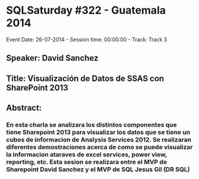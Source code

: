 # SQLSaturday #322 - Guatemala 2014
Event Date: 26-07-2014 - Session time: 00:00:00 - Track: Track 3
## Speaker: David  Sanchez
## Title: Visualización de Datos de SSAS con SharePoint 2013
## Abstract:
### En esta charla se analizara los distintos componentes que tiene Sharepoint 2013 para visualizar los datos que se tiene un cubos de informacion de Analysis Services 2012.  Se realizaran diferentes demostraciones acerca de como se puede visualizar la informacion ataraves de excel services, power view, reporting, etc.  Esta sesion se realizara entre el MVP de Sharepoint David Sanchez y el MVP de SQL Jesus Gil (DR SQL)
